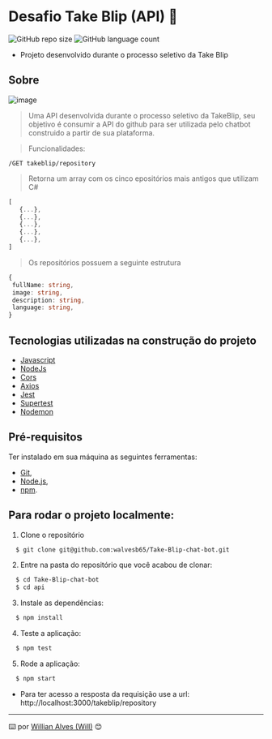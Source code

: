 # Desafio Take Blip (API) :rocket:

![GitHub repo size](https://img.shields.io/github/repo-size/walvesb65/Take-Blip-chat-bot?style=for-the-badge)
![GitHub language count](https://img.shields.io/github/languages/count/walvesb65/Take-Blip-chat-bot?style=for-the-badge)

- Projeto desenvolvido durante o processo seletivo da Take Blip

## Sobre

![image](https://user-images.githubusercontent.com/78650776/167337581-ef568bda-ee9e-45ec-ad8a-67b4a6d6db38.png)

> Uma API desenvolvida durante o processo seletivo da TakeBlip, seu objetivo é consumir a API do github para ser utilizada pelo chatbot construido a partir de sua plataforma.

> Funcionalidades:

```/GET takeblip/repository```

> Retorna um array com os cinco epositórios mais antigos que utilizam C#
  ```js
  [
     {...},
     {...},
     {...},
     {...},
     {...},
  ]
  ```

> Os repositórios possuem a seguinte estrutura
  ```ts
  {
   fullName: string,
   image: string,
   description: string,
   language: string,
  }
  ```

## Tecnologias utilizadas na construção do projeto
- [Javascript](https://developer.mozilla.org/pt-BR/docs/Web/JavaScript)
- [NodeJs](https://nodejs.org/en/)
- [Cors](https://github.com/expressjs/cors)
- [Axios](https://axios-http.com/)
- [Jest](https://jestjs.io/pt-BR/)
- [Supertest](https://eslint.org/)
- [Nodemon](https://github.com/remy/nodemon#nodemon)

## Pré-requisitos
Ter instalado em sua máquina as seguintes ferramentas:

* [Git](https://git-scm.com), 
* [Node.js](https://nodejs.org/en/),
* [npm](https://www.npmjs.com/).

## Para rodar o projeto localmente:
1. Clone o repositório
  ```bash
    $ git clone git@github.com:walvesb65/Take-Blip-chat-bot.git
  ```
2. Entre na pasta do repositório que você acabou de clonar:
  ```bash
    $ cd Take-Blip-chat-bot
    $ cd api
  ```

3. Instale as dependências:
  ```bash
    $ npm install
  ```

4. Teste a aplicação:
  ```bash
    $ npm test
  ```

5. Rode a aplicação:
  ```bash
    $ npm start
  ```
  * Para ter acesso a resposta da requisição use a url: http://localhost:3000/takeblip/repository

---
:keyboard: por [Willian Alves (Will)](https://www.linkedin.com/in/willianalmeidaalves/) 😊